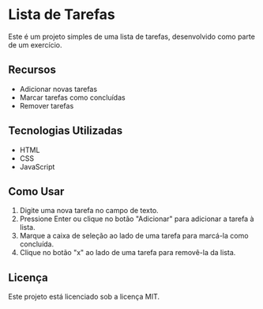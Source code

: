 # Lista de Tarefas

Este é um projeto simples de uma lista de tarefas, desenvolvido como parte de um exercício.

## Recursos

- Adicionar novas tarefas
- Marcar tarefas como concluídas
- Remover tarefas

## Tecnologias Utilizadas

- HTML
- CSS
- JavaScript

## Como Usar

1. Digite uma nova tarefa no campo de texto.
2. Pressione Enter ou clique no botão "Adicionar" para adicionar a tarefa à lista.
3. Marque a caixa de seleção ao lado de uma tarefa para marcá-la como concluída.
4. Clique no botão "x" ao lado de uma tarefa para removê-la da lista.

## Licença

Este projeto está licenciado sob a licença MIT.
